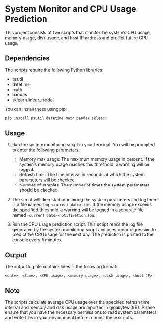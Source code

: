 

# System Monitor and CPU Usage Prediction

This project consists of two scripts that monitor the system’s CPU usage, memory usage, disk usage, and host IP address and predict future CPU usage.

## Dependencies

The scripts require the following Python libraries:

- psutil
- datetime
- math
- pandas
- sklearn.linear_model

You can install these using pip:

```bash
pip install psutil datetime math pandas sklearn
```

## Usage

1. Run the system monitoring script in your terminal. You will be prompted to enter the following parameters:
   - Memory max usage: The maximum memory usage in percent. If the system’s memory usage reaches this threshold, a warning will be logged.
   - Refresh time: The time interval in seconds at which the system parameters will be checked.
   - Number of samples: The number of times the system parameters should be checked.

2. The script will then start monitoring the system parameters and log them in a file named `log_<current_date>.txt`. If the memory usage exceeds the specified threshold, a warning will be logged in a separate file named `<current_date>-notification.log`.

3. Run the CPU usage prediction script. This script reads the log file generated by the system monitoring script and uses linear regression to predict the CPU usage for the next day. The prediction is printed to the console every 5 minutes.

## Output

The output log file contains lines in the following format:

```
<date>, <time>, <CPU usage>, <memory usage>, <disk usage>, <host IP>
```

## Note

The scripts calculate average CPU usage over the specified refresh time interval and memory and disk usage are reported in gigabytes (GB). Please ensure that you have the necessary permissions to read system parameters and write files in your environment before running these scripts.

